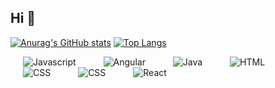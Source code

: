 ## Hi 👋

[![Anurag's GitHub stats](https://github-readme-stats.vercel.app/api?username=deboragoncalves)](https://github.com/anuraghazra/github-readme-stats)
[![Top Langs](https://github-readme-stats.vercel.app/api/top-langs/?username=deboragoncalves&layout=compact)](https://github.com/anuraghazra/github-readme-stats)

<img src="https://cdn.jsdelivr.net/gh/devicons/devicon/icons/javascript/javascript-plain.svg" alt="Javascript" style="margin: 0 20px; cursor: pointer;" />
<img src="https://cdn.jsdelivr.net/gh/devicons/devicon/icons/angularjs/angularjs-plain.svg" alt="Angular" style="margin: 0 20px; cursor: pointer;" />
<img src="https://cdn.jsdelivr.net/gh/devicons/devicon/icons/java/java-original-wordmark.svg" alt="Java" style="margin: 0 20px; cursor: pointer;" />
<img src="https://cdn.jsdelivr.net/gh/devicons/devicon/icons/html5/html5-plain-wordmark.svg" alt="HTML" style="margin: 0 20px; cursor: pointer;" />
<img src="https://cdn.jsdelivr.net/gh/devicons/devicon/icons/css3/css3-plain-wordmark.svg" alt="CSS" style="margin: 0 20px; cursor: pointer;" />
<img src="https://cdn.jsdelivr.net/gh/devicons/devicon/icons/sass/sass-original.svg" alt="CSS" style="margin: 0 20px; cursor: pointer;" />
<img src="https://cdn.jsdelivr.net/gh/devicons/devicon/icons/react/react-original.svg" alt="React" style="margin: 0 20px; cursor: pointer;" />







